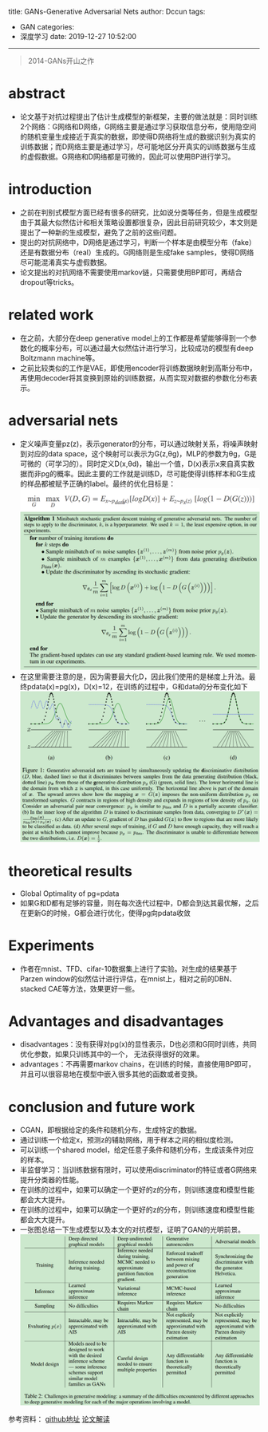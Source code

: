 title: GANs-Generative Adversarial Nets
author: Dccun
tags:
  - GAN
categories:
  - 深度学习
date: 2019-12-27 10:52:00
---
>2014-GANs开山之作

<!--more-->

# abstract
- 论文基于对抗过程提出了估计生成模型的新框架，主要的做法就是：同时训练2个网络：G网络和D网络，G网络主要是通过学习获取信息分布，使用隐空间的随机变量生成接近于真实的数据，即使得D网络将生成的数据识别为真实的训练数据；而D网络主要是通过学习，尽可能地区分开真实的训练数据与生成的虚假数据。G网络和D网络都是可微的，因此可以使用BP进行学习。

# introduction
- 之前在判别式模型方面已经有很多的研究，比如说分类等任务，但是生成模型由于其最大似然估计和相关策略设置都很复杂，因此目前研究较少，本文则是提出了一种新的生成模型，避免了之前的这些问题。
- 提出的对抗网络中，D网络是通过学习，判断一个样本是由模型分布（fake）还是有数据分布（real）生成的。G网络则是生成fake samples，使得D网络尽可能混淆真实与虚假数据。
- 论文提出的对抗网络不需要使用markov链，只需要使用BP即可，再结合dropout等tricks。

# related work
- 在之前，大部分在deep generative model上的工作都是希望能够得到一个参数化的概率分布，可以通过最大似然估计进行学习，比较成功的模型有deep Boltzmann machine等。
- 之前比较类似的工作是VAE，即使用encoder将训练数据映射到高斯分布中，再使用decoder将其变换到原始的训练数据，从而实现对数据的参数化分布表示。

# adversarial nets
- 定义噪声变量pz(z)，表示generator的分布，可以通过映射关系，将噪声映射到对应的data space，这个映射可以表示为G(z,θg)，MLP的参数为θg，G是可微的（可学习的）。同时定义D(x,θd)，输出一个值，D(x)表示x来自真实数据而非pg的概率。因此主要的工作就是训练D，尽可能使得训练样本和G生成的样品都被赋予正确的label。最终的优化目标是：
![upload successful](/images/pasted-75.png)
![upload successful](/images/pasted-76.png)
- 在这里需要注意的是，因为需要最大化D，因此我们使用的是梯度上升法。最终pdata(x)=pg(x)，D(x)=12，在训练的过程中，G和data的分布变化如下
![upload successful](/images/pasted-77.png)

# theoretical results
- Global Optimality of pg=pdata
- 如果G和D都有足够的容量，则在每次迭代过程中，D都会到达其最优解，之后在更新G的时候，G都会进行优化，使得pg向pdata收敛

# Experiments
- 作者在mnist、TFD、cifar-10数据集上进行了实验。对生成的结果基于Parzen window的似然估计进行评估，在mnist上，相对之前的DBN、stacked CAE等方法，效果更好一些。

# Advantages and disadvantages
- disadvantages：没有获得对pg(x)的显性表示，D也必须和G同时训练，共同优化参数，如果只训练其中的一个， 无法获得很好的效果。
- advantages：不再需要markov chains，在训练的时候，直接使用BP即可，并且可以很容易地在模型中嵌入很多其他的函数或者变换。

# conclusion and future work
- CGAN，即根据给定的条件和随机分布，生成特定的数据。
- 通过训练一个给定x，预测z的辅助网络，用于样本之间的相似度检测。
- 可以训练一个shared model，给定任意子条件和随机分布，生成该条件对应的样本。
- 半监督学习：当训练数据有限时，可以使用discriminator的特征或者G网络来提升分类器的性能。
- 在训练的过程中，如果可以确定一个更好的z的分布，则训练速度和模型性能都会大大提升。
- 在训练的过程中，如果可以确定一个更好的z的分布，则训练速度和模型性能都会大大提升。
- 一张图总结一下生成模型以及本文的对抗模型，证明了GAN的光明前景。
![upload successful](/images/pasted-78.png)

参考资料：
[github地址](https://github.com/swhaleDCC/adversarial)
[论文解读](https://littletomatodonkey.github.io/2018/11/09/2018-11-09-Generative%20Adversarial%20Nets%E8%AE%BA%E6%96%87%E8%A7%A3%E8%AF%BB/)

